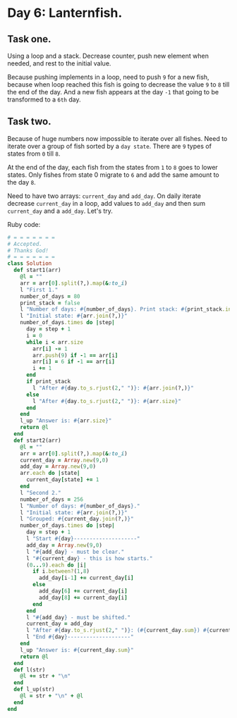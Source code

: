 # Day 6: Lanternfish.

## Task one.

Using a loop and a stack. Decrease counter, push new element when needed, and rest to the initial value.

Because pushing implements in a loop, need to push `9` for a new fish, because when loop reached this fish is going to decrease the value `9` to `8` till the end of the day. And a new fish appears at the day `-1` that going to be transformed to a `6th` day.

## Task two.

Because of huge numbers now impossible to iterate over all fishes. Need to iterate over a group of fish sorted by a `day state`. There are `9` types of states from `0` till `8`.

At the end of the day, each fish from the states from `1` to `8` goes to lower states.
Only fishes from state 0 migrate to `6` and add the same amount to the day `8`.

Need to have two arrays: `current_day` and `add_day`. On daily iterate decrease `current_day` in a loop, add values to `add_day` and then sum `current_day` and a `add_day`. Let's try.

Ruby code:
```Ruby
# = = = = = = =
# Accepted.
# Thanks God!
# = = = = = = =
class Solution
  def start1(arr)
    @l = ""
    arr = arr[0].split(?,).map(&:to_i)
    l "First 1."
    number_of_days = 80
    print_stack = false
    l "Number of days: #{number_of_days}. Print stack: #{print_stack.inspect}."
    l "Initial state: #{arr.join(?,)}"
    number_of_days.times do |step|
      day = step + 1
      i = 0
      while i < arr.size
        arr[i] -= 1
        arr.push(9) if -1 == arr[i]
        arr[i] = 6 if -1 == arr[i] 
        i += 1
      end
      if print_stack
        l "After #{day.to_s.rjust(2," ")}: #{arr.join(?,)}"
      else
        l "After #{day.to_s.rjust(2," ")}: #{arr.size}"
      end
    end
    l_up "Answer is: #{arr.size}"
    return @l
  end
  def start2(arr)
    @l = ""
    arr = arr[0].split(?,).map(&:to_i)
    current_day = Array.new(9,0)
    add_day = Array.new(9,0)
    arr.each do |state|
      current_day[state] += 1
    end
    l "Second 2."
    number_of_days = 256
    l "Number of days: #{number_of_days}."
    l "Initial state: #{arr.join(?,)}"
    l "Grouped: #{current_day.join(?,)}"
    number_of_days.times do |step|
      day = step + 1
      l "Start #{day}--------------------"
      add_day = Array.new(9,0)
      l "#{add_day} - must be clear."
      l "#{current_day} - this is how starts."
      (0...9).each do |i|
        if i.between?(1,8)
          add_day[i-1] += current_day[i]
        else
          add_day[6] += current_day[i]
          add_day[8] += current_day[i]
        end
      end
      l "#{add_day} - must be shifted."
      current_day = add_day
      l "After #{day.to_s.rjust(2," ")}: (#{current_day.sum}) #{current_day.join(?,)}"
      l "End #{day}--------------------"
    end
    l_up "Answer is: #{current_day.sum}"
    return @l
  end
  def l(str)
    @l += str + "\n"
  end
  def l_up(str)
    @l = str + "\n" + @l
  end
end

```
